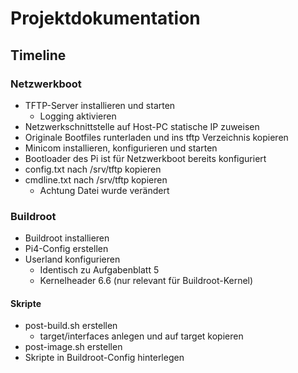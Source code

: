 # Projektdokumentation

## Timeline

### Netzwerkboot

- TFTP-Server installieren und starten
  - Logging aktivieren
- Netzwerkschnittstelle auf Host-PC statische IP zuweisen
- Originale Bootfiles runterladen und ins tftp Verzeichnis kopieren
- Minicom installieren, konfigurieren und starten
- Bootloader des Pi ist für Netzwerkboot bereits konfiguriert
- config.txt nach /srv/tftp kopieren
- cmdline.txt nach /srv/tftp kopieren
  - Achtung Datei wurde verändert

### Buildroot

- Buildroot installieren
- Pi4-Config erstellen
- Userland konfigurieren
  - Identisch zu Aufgabenblatt 5
  - Kernelheader 6.6 (nur relevant für Buildroot-Kernel)

#### Skripte

- post-build.sh erstellen
  - target/interfaces anlegen und auf target kopieren
- post-image.sh erstellen
- Skripte in Buildroot-Config hinterlegen
